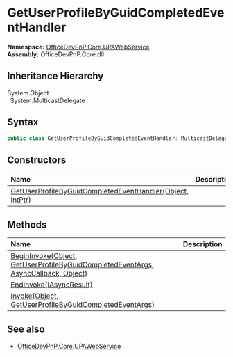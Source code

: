 # GetUserProfileByGuidCompletedEventHandler
  

**Namespace:** [OfficeDevPnP.Core.UPAWebService](OfficeDevPnP.Core.UPAWebService.md)  
**Assembly:** OfficeDevPnP.Core.dll  
## Inheritance Hierarchy
System.Object  
&ensp;System.MulticastDelegate  
## Syntax
```C#
public class GetUserProfileByGuidCompletedEventHandler: MulticastDelegate
```
## Constructors
|**Name**|**Description**|
|:-----|:-----|
| [GetUserProfileByGuidCompletedEventHandler(Object, IntPtr)](OfficeDevPnP.Core.UPAWebService.GetUserProfileByGuidCompletedEventHandler.ctor1.md) |  
## Methods
|**Name**|**Description**|
|:-----|:-----|
| [BeginInvoke(Object, GetUserProfileByGuidCompletedEventArgs, AsyncCallback, Object)](OfficeDevPnP.Core.UPAWebService.GetUserProfileByGuidCompletedEventHandler.76fc2c30.md) | 
| [EndInvoke(IAsyncResult)](OfficeDevPnP.Core.UPAWebService.GetUserProfileByGuidCompletedEventHandler.c9867657.md) | 
| [Invoke(Object, GetUserProfileByGuidCompletedEventArgs)](OfficeDevPnP.Core.UPAWebService.GetUserProfileByGuidCompletedEventHandler.d84f62f5.md) | 
## See also
- [OfficeDevPnP.Core.UPAWebService](OfficeDevPnP.Core.UPAWebService.md)
